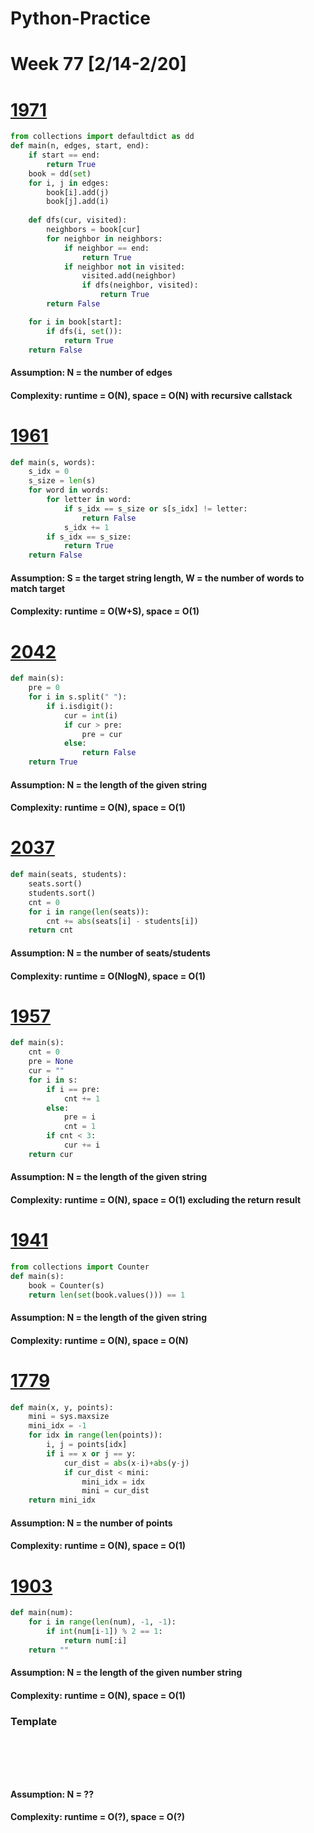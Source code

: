 # Python-Practice

# Week 77 [2/14-2/20]

# [1971](https://leetcode.com/problems/find-if-path-exists-in-graph/)
```python
from collections import defaultdict as dd
def main(n, edges, start, end):
    if start == end:
        return True
    book = dd(set)
    for i, j in edges:
        book[i].add(j)
        book[j].add(i)
    
    def dfs(cur, visited):
        neighbors = book[cur]
        for neighbor in neighbors:
            if neighbor == end:
                return True
            if neighbor not in visited:
                visited.add(neighbor)
                if dfs(neighbor, visited):
                    return True
        return False

    for i in book[start]:
        if dfs(i, set()):
            return True
    return False            
```
#### Assumption: N = the number of edges
#### Complexity: runtime = O(N), space = O(N) with recursive callstack

# [1961](https://leetcode.com/problems/check-if-string-is-a-prefix-of-array/)
```python
def main(s, words):
    s_idx = 0
    s_size = len(s)
    for word in words:
        for letter in word:
            if s_idx == s_size or s[s_idx] != letter:
                return False
            s_idx += 1
        if s_idx == s_size:
            return True
    return False
```
#### Assumption: S = the target string length, W = the number of words to match target
#### Complexity: runtime = O(W+S), space = O(1)

# [2042](https://leetcode.com/problems/check-if-numbers-are-ascending-in-a-sentence/)
```python
def main(s):
    pre = 0
    for i in s.split(" "):
        if i.isdigit():
            cur = int(i)
            if cur > pre:
                pre = cur
            else:
                return False
    return True
```
#### Assumption: N = the length of the given string
#### Complexity: runtime = O(N), space = O(1)

# [2037](https://leetcode.com/problems/minimum-number-of-moves-to-seat-everyone/)
```python
def main(seats, students):
    seats.sort()
    students.sort()
    cnt = 0
    for i in range(len(seats)):
        cnt += abs(seats[i] - students[i])
    return cnt
```
#### Assumption: N = the number of seats/students
#### Complexity: runtime = O(NlogN), space = O(1)

# [1957](https://leetcode.com/problems/delete-characters-to-make-fancy-string/)
```python
def main(s):
    cnt = 0
    pre = None
    cur = ""
    for i in s:
        if i == pre:
            cnt += 1
        else:
            pre = i
            cnt = 1
        if cnt < 3:
            cur += i
    return cur
```
#### Assumption: N = the length of the given string
#### Complexity: runtime = O(N), space = O(1) excluding the return result

# [1941](https://leetcode.com/problems/check-if-all-characters-have-equal-number-of-occurrences/)
```python
from collections import Counter
def main(s):
    book = Counter(s)
    return len(set(book.values())) == 1
```
#### Assumption: N = the length of the given string
#### Complexity: runtime = O(N), space = O(N)

# [1779](https://leetcode.com/problems/find-nearest-point-that-has-the-same-x-or-y-coordinate/)
```python
def main(x, y, points):
    mini = sys.maxsize
    mini_idx = -1
    for idx in range(len(points)):
        i, j = points[idx]
        if i == x or j == y:
            cur_dist = abs(x-i)+abs(y-j)
            if cur_dist < mini:
                mini_idx = idx
                mini = cur_dist
    return mini_idx 
```
#### Assumption: N = the number of points
#### Complexity: runtime = O(N), space = O(1)

# [1903](https://leetcode.com/problems/largest-odd-number-in-string/)
```python
def main(num):
    for i in range(len(num), -1, -1):
        if int(num[i-1]) % 2 == 1:
            return num[:i]
    return ""
```
#### Assumption: N = the length of the given number string
#### Complexity: runtime = O(N), space = O(1)

### Template
# []()
```sql
```

# []()
```python
```
#### Assumption: N = ??
#### Complexity: runtime = O(?), space = O(?)
